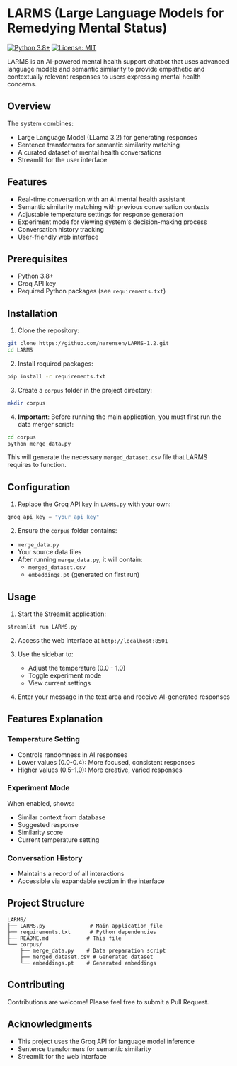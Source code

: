 # LARMS (Large Language Models for Remedying Mental Status)
[![Python 3.8+](https://img.shields.io/badge/python-3.8+-blue.svg)](https://www.python.org/downloads/release/python-380/)
[![License: MIT](https://img.shields.io/badge/License-MIT-yellow.svg)](https://opensource.org/licenses/MIT)

LARMS is an AI-powered mental health support chatbot that uses advanced language models and semantic similarity to provide empathetic and contextually relevant responses to users expressing mental health concerns.

## Overview

The system combines:
- Large Language Model (LLama 3.2) for generating responses
- Sentence transformers for semantic similarity matching
- A curated dataset of mental health conversations
- Streamlit for the user interface

## Features

- Real-time conversation with an AI mental health assistant
- Semantic similarity matching with previous conversation contexts
- Adjustable temperature settings for response generation
- Experiment mode for viewing system's decision-making process
- Conversation history tracking
- User-friendly web interface

## Prerequisites

- Python 3.8+
- Groq API key
- Required Python packages (see `requirements.txt`)

## Installation

1. Clone the repository:
```bash
git clone https://github.com/narensen/LARMS-1.2.git
cd LARMS
```

2. Install required packages:
```bash
pip install -r requirements.txt
```

3. Create a `corpus` folder in the project directory:
```bash
mkdir corpus
```

4. **Important**: Before running the main application, you must first run the data merger script:
```bash
cd corpus
python merge_data.py
```
This will generate the necessary `merged_dataset.csv` file that LARMS requires to function.

## Configuration

1. Replace the Groq API key in `LARMS.py` with your own:
```python
groq_api_key = "your_api_key"
```

2. Ensure the `corpus` folder contains:
- `merge_data.py`
- Your source data files
- After running `merge_data.py`, it will contain:
  - `merged_dataset.csv`
  - `embeddings.pt` (generated on first run)

## Usage

1. Start the Streamlit application:
```bash
streamlit run LARMS.py
```

2. Access the web interface at `http://localhost:8501`

3. Use the sidebar to:
   - Adjust the temperature (0.0 - 1.0)
   - Toggle experiment mode
   - View current settings

4. Enter your message in the text area and receive AI-generated responses

## Features Explanation

### Temperature Setting
- Controls randomness in AI responses
- Lower values (0.0-0.4): More focused, consistent responses
- Higher values (0.5-1.0): More creative, varied responses

### Experiment Mode
When enabled, shows:
- Similar context from database
- Suggested response
- Similarity score
- Current temperature setting

### Conversation History
- Maintains a record of all interactions
- Accessible via expandable section in the interface

## Project Structure

```
LARMS/
├── LARMS.py              # Main application file
├── requirements.txt      # Python dependencies
├── README.md            # This file
└── corpus/
    ├── merge_data.py    # Data preparation script
    ├── merged_dataset.csv # Generated dataset
    └── embeddings.pt    # Generated embeddings
```

## Contributing

Contributions are welcome! Please feel free to submit a Pull Request.


## Acknowledgments

- This project uses the Groq API for language model inference
- Sentence transformers for semantic similarity
- Streamlit for the web interface
